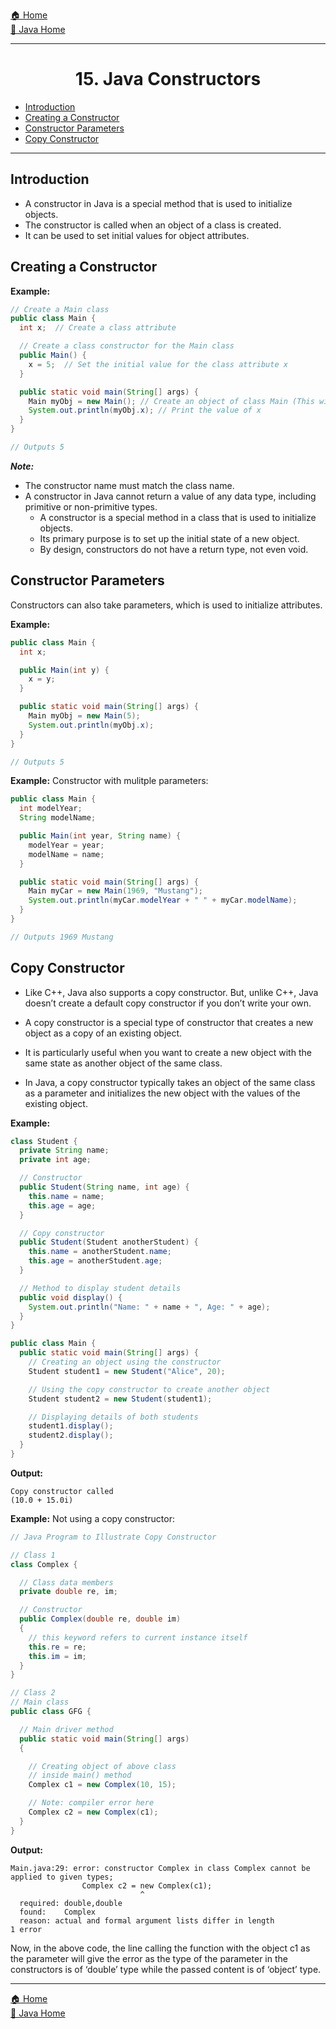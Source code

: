 [🏠 Home](../../../README.md) <br/>
[🍵 Java Home](../Java.md)

<hr/>

<h1 style="text-align: center">15. Java Constructors</h1>

- [Introduction](#introduction)
- [Creating a Constructor](#creating-a-constructor)
- [Constructor Parameters](#constructor-parameters)
- [Copy Constructor](#copy-constructor)

<hr/>

## Introduction

- A constructor in Java is a special method that is used to initialize objects. 
- The constructor is called when an object of a class is created. 
- It can be used to set initial values for object attributes.

## Creating a Constructor

**Example:**
```java
// Create a Main class
public class Main {
  int x;  // Create a class attribute

  // Create a class constructor for the Main class
  public Main() {
    x = 5;  // Set the initial value for the class attribute x
  }

  public static void main(String[] args) {
    Main myObj = new Main(); // Create an object of class Main (This will call the constructor)
    System.out.println(myObj.x); // Print the value of x
  }
}

// Outputs 5
```
***Note:***
- The constructor name must match the class name.
- A constructor in Java cannot return a value of any data type, including primitive or non-primitive types. 
  - A constructor is a special method in a class that is used to initialize objects. 
  - Its primary purpose is to set up the initial state of a new object. 
  - By design, constructors do not have a return type, not even void.

## Constructor Parameters

Constructors can also take parameters, which is used to initialize attributes.

**Example:**
```java
public class Main {
  int x;

  public Main(int y) {
    x = y;
  }

  public static void main(String[] args) {
    Main myObj = new Main(5);
    System.out.println(myObj.x);
  }
}

// Outputs 5
```

**Example:** Constructor with mulitple parameters:
```java
public class Main {
  int modelYear;
  String modelName;

  public Main(int year, String name) {
    modelYear = year;
    modelName = name;
  }

  public static void main(String[] args) {
    Main myCar = new Main(1969, "Mustang");
    System.out.println(myCar.modelYear + " " + myCar.modelName);
  }
}

// Outputs 1969 Mustang
```

## Copy Constructor

- Like C++, Java also supports a copy constructor. But, unlike C++, Java doesn’t create a default copy constructor if you don’t write your own.

- A copy constructor is a special type of constructor that creates a new object as a copy of an existing object. 
- It is particularly useful when you want to create a new object with the same state as another object of the same class. 
- In Java, a copy constructor typically takes an object of the same class as a parameter and initializes the new object with the values of the existing object.

**Example:**
```java
class Student {
  private String name;
  private int age;

  // Constructor
  public Student(String name, int age) {
    this.name = name;
    this.age = age;
  }

  // Copy constructor
  public Student(Student anotherStudent) {
    this.name = anotherStudent.name;
    this.age = anotherStudent.age;
  }

  // Method to display student details
  public void display() {
    System.out.println("Name: " + name + ", Age: " + age);
  }
}

public class Main {
  public static void main(String[] args) {
    // Creating an object using the constructor
    Student student1 = new Student("Alice", 20);

    // Using the copy constructor to create another object
    Student student2 = new Student(student1);

    // Displaying details of both students
    student1.display();
    student2.display();
  }
}
```
**Output:**
```
Copy constructor called
(10.0 + 15.0i)
```

**Example:** Not using a copy constructor:
```java
// Java Program to Illustrate Copy Constructor

// Class 1
class Complex {

  // Class data members
  private double re, im;

  // Constructor
  public Complex(double re, double im)
  {
    // this keyword refers to current instance itself
    this.re = re;
    this.im = im;
  }
}

// Class 2
// Main class
public class GFG {

  // Main driver method
  public static void main(String[] args)
  {

    // Creating object of above class
    // inside main() method
    Complex c1 = new Complex(10, 15);

    // Note: compiler error here
    Complex c2 = new Complex(c1);
  }
}
```
**Output:**
```
Main.java:29: error: constructor Complex in class Complex cannot be applied to given types;
                Complex c2 = new Complex(c1);
                             ^
  required: double,double
  found:    Complex
  reason: actual and formal argument lists differ in length
1 error
```

Now, in the above code, the line calling the function with the object c1 as the parameter will give the error as the type of the parameter in the constructors is of ‘double’ type while the passed content is of ‘object’ type.

<hr/>

[🏠 Home](../../../README.md) <br/>
[🍵 Java Home](../Java.md)
